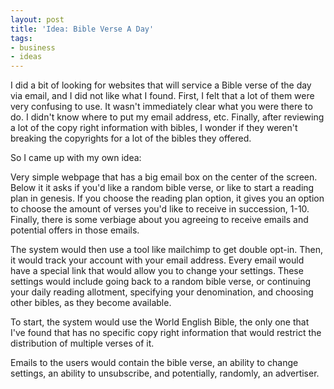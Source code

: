 ```yaml
---
layout: post
title: 'Idea: Bible Verse A Day'
tags:
- business
- ideas
---
```

I did a bit of looking for websites that will service a Bible verse of the day via email, and I did not like what I found.  First, I felt that a lot of them were very confusing to use.  It wasn't immediately clear what you were there to do.  I didn't know where to put my email address, etc.  Finally, after reviewing a lot of the copy right information with bibles, I wonder if they weren't breaking the copyrights for a lot of the bibles they offered.

So I came up with my own idea:

Very simple webpage that has a big email box on the center of the screen.  Below it it asks if you'd like a random bible verse, or like to start a reading plan in genesis.  If you choose the reading plan option, it gives you an option to choose the amount of verses you'd like to receive in succession, 1-10.  Finally, there is some verbiage about you agreeing to receive emails and potential offers in those emails.

The system would then use a tool like mailchimp to get double opt-in.  Then, it would track your account with your email address.  Every email would have a special link that would allow you to change your settings.  These settings would include going back to a random bible verse, or continuing your daily reading allotment, specifying your denomination, and choosing other bibles, as they become available.

To start, the system would use the World English Bible, the only one that I've found that has no specific copy right information that would restrict the distribution of multiple verses of it.

Emails to the users would contain the bible verse, an ability to change settings, an ability to unsubscribe, and potentially, randomly, an advertiser.
